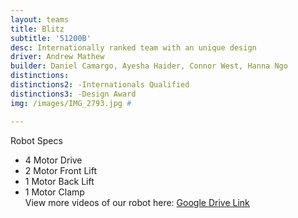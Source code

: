 ```yaml
---
layout: teams
title: Blitz
subtitle: '51200B'
desc: Internationally ranked team with an unique design
driver: Andrew Mathew
builder: Daniel Camargo, Ayesha Haider, Connor West, Hanna Ngo
distinctions: 
distinctions2: -Internationals Qualified
distinctions3: -Design Award
img: /images/IMG_2793.jpg #

---
```

Robot Specs
- 4 Motor Drive
- 2 Motor Front Lift
- 1 Motor Back Lift
- 1 Motor Clamp\
View more videos of our robot here: [Google Drive Link](https://drive.google.com/drive/folders/1zKEFD8j05I1AcIS_jm5C9jBCvoCSQghR?usp=sharing)
